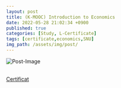 ```yaml
---
layout: post
title: (K-MOOC) Introduction to Economics
date: 2022-05-28 21:02:34 +0900
published: true
categories: [Study, L-Certificate]
tags: [certificate,economics,SNU]
img_path: /assets/img/post/
---
```


![Post-Image](CERTIFICATE-Introduction_to_Exonomics.png)
<br><br>

[Certificat](http://www.kmooc.kr/certificates/ae92017edf454f4c82433eacb89807a3)